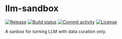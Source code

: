 # llm-sandbox

[![Release](https://img.shields.io/github/v/release/duoan/llm-sandbox)](https://img.shields.io/github/v/release/duoan/llm-sandbox)
[![Build status](https://img.shields.io/github/actions/workflow/status/duoan/llm-sandbox/main.yml?branch=main)](https://github.com/duoan/llm-sandbox/actions/workflows/main.yml?query=branch%3Amain)
[![Commit activity](https://img.shields.io/github/commit-activity/m/duoan/llm-sandbox)](https://img.shields.io/github/commit-activity/m/duoan/llm-sandbox)
[![License](https://img.shields.io/github/license/duoan/llm-sandbox)](https://img.shields.io/github/license/duoan/llm-sandbox)

A sanbox for turning LLM with data curation only.
